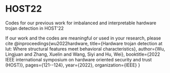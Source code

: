 # HOST22
Codes for our previous work for imbalanced and interpretable hardware trojan detection in HOST'22

If our work and the codes are meaningful or used in your research, please cite
@inproceedings{wu2022hardware,
  title={Hardware trojan detection at lut: Where structural features meet behavioral characteristics},
  author={Wu, Lingjuan and Zhang, Xuelin and Wang, Siyi and Hu, Wei},
  booktitle={2022 IEEE international symposium on hardware oriented security and trust (HOST)},
  pages={121--124},
  year={2022},
  organization={IEEE}
}
